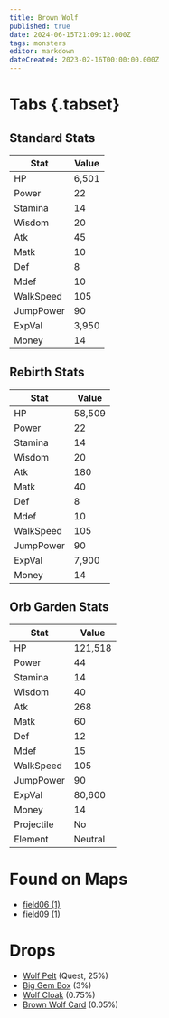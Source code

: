 ```yaml
---
title: Brown Wolf
published: true
date: 2024-06-15T21:09:12.000Z
tags: monsters
editor: markdown
dateCreated: 2023-02-16T00:00:00.000Z
---
```


# Tabs {.tabset}

## Standard Stats

|Stat|Value|
|-|-|
|HP|6,501|
|Power|22|
|Stamina|14|
|Wisdom|20|
|Atk|45|
|Matk|10|
|Def|8|
|Mdef|10|
|WalkSpeed|105|
|JumpPower|90|
|ExpVal|3,950|
|Money|14|
## Rebirth Stats

|Stat|Value|
|-|-|
|HP|58,509|
|Power|22|
|Stamina|14|
|Wisdom|20|
|Atk|180|
|Matk|40|
|Def|8|
|Mdef|10|
|WalkSpeed|105|
|JumpPower|90|
|ExpVal|7,900|
|Money|14|
## Orb Garden Stats

|Stat|Value|
|-|-|
|HP|121,518|
|Power|44|
|Stamina|14|
|Wisdom|40|
|Atk|268|
|Matk|60|
|Def|12|
|Mdef|15|
|WalkSpeed|105|
|JumpPower|90|
|ExpVal|80,600|
|Money|14|
|Projectile|No|
|Element|Neutral|

# Found on Maps
 * [field06 (1)](/maps/field06)
 * [field09 (1)](/maps/field09)

# Drops
 * [Wolf Pelt](/items/wolf-pelt) (Quest, 25%)
 * [Big Gem Box](/items/big-gem-box) (3%)
 * [Wolf Cloak](/items/wolf-cloak) (0.75%)
 * [Brown Wolf Card](/items/brown-wolf-card) (0.05%)
